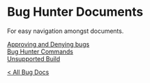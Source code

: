 # Bug Hunter Documents
For easy navigation amongst documents.

[Approving and Denying bugs](bug-hunter/approve-deny)  
[Bug Hunter Commands](bug-hunter/commands)  
[Unsupported Build](unsupported)

[< All Bug Docs](/DiscordApp/bugs)
